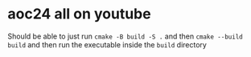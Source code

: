 # aoc24 all on youtube

Should be able to just run ```cmake -B build -S .``` and then ```cmake --build build``` and then run the executable inside the ```build``` directory
